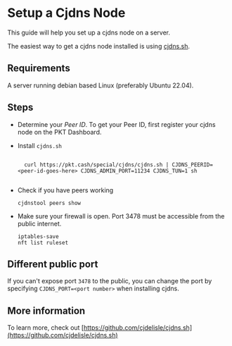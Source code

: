 # Setup a Cjdns Node
This guide will help you set up a cjdns node on a server.

The easiest way to get a cjdns node installed is using [cjdns.sh](https://github.com/cjdelisle/cjdns.sh).

## Requirements
A server running debian based Linux (preferably Ubuntu 22.04).

## Steps

* Determine your *Peer ID*.
<span class="cjdns-peer-id-has" style="display:none">Your Peer ID is <code class="cjdns-peer-id">MISSING</code></span>
<span class="cjdns-peer-id-missing">To get your Peer ID, first register your cjdns node on the PKT Dashboard.</span>

* Install `cjdns.sh`

    <code>
    curl https://pkt.cash/special/cjdns/cjdns.sh | CJDNS_PEERID=<span class="cjdns-peer-id">&lt;peer-id-goes-here&gt;</span> CJDNS_ADMIN_PORT=11234 CJDNS_TUN=1 sh
    </code>

* Check if you have peers working

    ```
    cjdnstool peers show
    ```

* Make sure your firewall is open. Port 3478 must be accessible from the public internet.

    ```
    iptables-save
    nft list ruleset
    ```

## Different public port

If you can't expose port `3478` to the public, you can change the port by specifying `CJDNS_PORT=<port number>` when installing cjdns.

## More information

To learn more, check out [https://github.com/cjdelisle/cjdns.sh](https://github.com/cjdelisle/cjdns.sh)